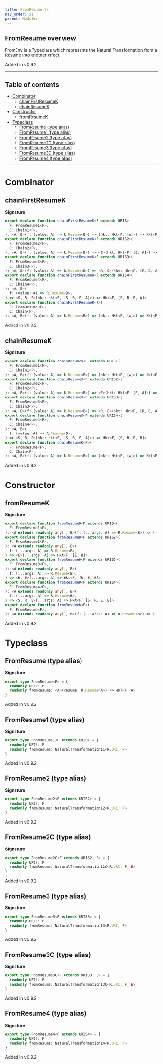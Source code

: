 ```yaml
---
title: FromResume.ts
nav_order: 21
parent: Modules
---
```


## FromResume overview

FromEnv is a Typeclass which represents the Natural Transformation from a Resume into another
effect.

Added in v0.9.2

---

<h2 class="text-delta">Table of contents</h2>

- [Combinator](#combinator)
  - [chainFirstResumeK](#chainfirstresumek)
  - [chainResumeK](#chainresumek)
- [Constructor](#constructor)
  - [fromResumeK](#fromresumek)
- [Typeclass](#typeclass)
  - [FromResume (type alias)](#fromresume-type-alias)
  - [FromResume1 (type alias)](#fromresume1-type-alias)
  - [FromResume2 (type alias)](#fromresume2-type-alias)
  - [FromResume2C (type alias)](#fromresume2c-type-alias)
  - [FromResume3 (type alias)](#fromresume3-type-alias)
  - [FromResume3C (type alias)](#fromresume3c-type-alias)
  - [FromResume4 (type alias)](#fromresume4-type-alias)

---

# Combinator

## chainFirstResumeK

**Signature**

```ts
export declare function chainFirstResumeK<F extends URIS>(
  F: FromResume1<F>,
  C: Chain1<F>,
): <A, B>(f: (value: A) => R.Resume<B>) => (hkt: Hkt<F, [A]>) => Hkt<F, [A]>
export declare function chainFirstResumeK<F extends URIS2>(
  F: FromResume2<F>,
  C: Chain2<F>,
): <A, B>(f: (value: A) => R.Resume<B>) => <E>(hkt: Hkt<F, [E, A]>) => Hkt<F, [E, A]>
export declare function chainFirstResumeK<F extends URIS3>(
  F: FromResume3<F>,
  C: Chain3<F>,
): <A, B>(f: (value: A) => R.Resume<B>) => <R, E>(hkt: Hkt<F, [R, E, A]>) => Hkt<F, [R, E, A]>
export declare function chainFirstResumeK<F extends URIS4>(
  F: FromResume4<F>,
  C: Chain4<F>,
): <A, B>(
  f: (value: A) => R.Resume<B>,
) => <S, R, E>(hkt: Hkt<F, [S, R, E, A]>) => Hkt<F, [S, R, E, A]>
export declare function chainFirstResumeK<F>(
  F: FromResume<F>,
  C: Chain<F>,
): <A, B>(f: (value: A) => R.Resume<B>) => (hkt: Hkt<F, [A]>) => Hkt<F, [A]>
```

Added in v0.9.2

## chainResumeK

**Signature**

```ts
export declare function chainResumeK<F extends URIS>(
  F: FromResume1<F>,
  C: Chain1<F>,
): <A, B>(f: (value: A) => R.Resume<B>) => (hkt: Hkt<F, [A]>) => Hkt<F, [B]>
export declare function chainResumeK<F extends URIS2>(
  F: FromResume2<F>,
  C: Chain2<F>,
): <A, B>(f: (value: A) => R.Resume<B>) => <E>(hkt: Hkt<F, [E, A]>) => Hkt<F, [E, B]>
export declare function chainResumeK<F extends URIS3>(
  F: FromResume3<F>,
  C: Chain3<F>,
): <A, B>(f: (value: A) => R.Resume<B>) => <R, E>(hkt: Hkt<F, [R, E, A]>) => Hkt<F, [R, E, B]>
export declare function chainResumeK<F extends URIS4>(
  F: FromResume4<F>,
  C: Chain4<F>,
): <A, B>(
  f: (value: A) => R.Resume<B>,
) => <S, R, E>(hkt: Hkt<F, [S, R, E, A]>) => Hkt<F, [S, R, E, B]>
export declare function chainResumeK<F>(
  F: FromResume<F>,
  C: Chain<F>,
): <A, B>(f: (value: A) => R.Resume<B>) => (hkt: Hkt<F, [A]>) => Hkt<F, [B]>
```

Added in v0.9.2

# Constructor

## fromResumeK

**Signature**

```ts
export declare function fromResumeK<F extends URIS>(
  F: FromResume1<F>,
): <A extends readonly any[], B>(f: (...args: A) => R.Resume<B>) => (...args: A) => Hkt<F, [B]>
export declare function fromResumeK<F extends URIS2>(
  F: FromResume2<F>,
): <A extends readonly any[], B>(
  f: (...args: A) => R.Resume<B>,
) => <E>(...args: A) => Hkt<F, [E, B]>
export declare function fromResumeK<F extends URIS3>(
  F: FromResume3<F>,
): <A extends readonly any[], B>(
  f: (...args: A) => R.Resume<B>,
) => <R, E>(...args: A) => Hkt<F, [R, E, B]>
export declare function fromResumeK<F extends URIS4>(
  F: FromResume4<F>,
): <A extends readonly any[], B>(
  f: (...args: A) => R.Resume<B>,
) => <S, R, E>(...args: A) => Hkt<F, [S, R, E, B]>
export declare function fromResumeK<F>(
  F: FromResume<F>,
): <A extends readonly any[], B>(f: (...args: A) => R.Resume<B>) => (...args: A) => Hkt<F, [B]>
```

Added in v0.9.2

# Typeclass

## FromResume (type alias)

**Signature**

```ts
export type FromResume<F> = {
  readonly URI?: F
  readonly fromResume: <A>(resume: R.Resume<A>) => HKT<F, A>
}
```

Added in v0.9.2

## FromResume1 (type alias)

**Signature**

```ts
export type FromResume1<F extends URIS> = {
  readonly URI?: F
  readonly fromResume: NaturalTransformation11<R.URI, F>
}
```

Added in v0.9.2

## FromResume2 (type alias)

**Signature**

```ts
export type FromResume2<F extends URIS2> = {
  readonly URI?: F
  readonly fromResume: NaturalTransformation12<R.URI, F>
}
```

Added in v0.9.2

## FromResume2C (type alias)

**Signature**

```ts
export type FromResume2C<F extends URIS2, E> = {
  readonly URI?: F
  readonly fromResume: NaturalTransformation12C<R.URI, F, E>
}
```

Added in v0.9.2

## FromResume3 (type alias)

**Signature**

```ts
export type FromResume3<F extends URIS3> = {
  readonly URI?: F
  readonly fromResume: NaturalTransformation13<R.URI, F>
}
```

Added in v0.9.2

## FromResume3C (type alias)

**Signature**

```ts
export type FromResume3C<F extends URIS3, E> = {
  readonly URI?: F
  readonly fromResume: NaturalTransformation13C<R.URI, F, E>
}
```

Added in v0.9.2

## FromResume4 (type alias)

**Signature**

```ts
export type FromResume4<F extends URIS4> = {
  readonly URI?: F
  readonly fromResume: NaturalTransformation14<R.URI, F>
}
```

Added in v0.9.2
